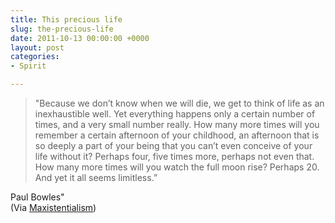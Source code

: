 ```yaml
---
title: This precious life
slug: the-precious-life
date: 2011-10-13 00:00:00 +0000
layout: post
categories: 
- Spirit

---
```

> "Because we don&#x2019;t know when we will die, we get to think of life as an inexhaustible well. Yet everything happens only a certain number of times, and a very small number really. How many more times will you remember a certain afternoon of your childhood, an afternoon that is so deeply a part of your being that you can&#x2019;t even conceive of your life without it? Perhaps four, five times more, perhaps not even that. How many more times will you watch the full moon rise? Perhaps 20. And yet it all seems limitless.&#x201d;

Paul Bowles"  
	(Via [Maxistentialism][tumblr])

[tumblr]: http://maxistentialist.tumblr.com/
